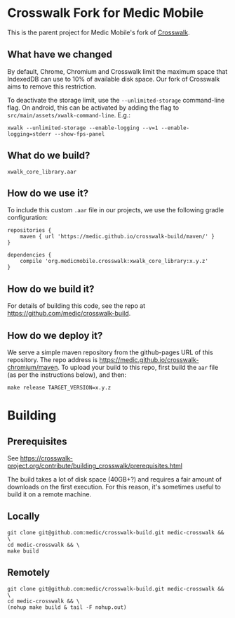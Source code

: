 # Crosswalk Fork for Medic Mobile

This is the parent project for Medic Mobile's fork of [Crosswalk](http://crosswalk-project.org/).

## What have we changed

By default, Chrome, Chromium and Crosswalk limit the maximum space that IndexedDB can use to 10% of available disk space.  Our fork of Crosswalk aims to remove this restriction.

To deactivate the storage limit, use the `--unlimited-storage` command-line flag.  On android, this can be activated by adding the flag to `src/main/assets/xwalk-command-line`.  E.g.:

	xwalk --unlimited-storage --enable-logging --v=1 --enable-logging=stderr --show-fps-panel

## What do we build?

	xwalk_core_library.aar

## How do we use it?

To include this custom `.aar` file in our projects, we use the following gradle configuration:

	repositories {
		maven { url 'https://medic.github.io/crosswalk-build/maven/' }
	}

	dependencies {
		compile 'org.medicmobile.crosswalk:xwalk_core_library:x.y.z'
	}

## How do we build it?

For details of building this code, see the repo at https://github.com/medic/crosswalk-build.

## How do we deploy it?

We serve a simple maven repository from the github-pages URL of this repository.  The repo address is https://medic.github.io/crosswalk-chromium/maven.  To upload your build to this repo, first build the `aar` file (as per the instructions below), and then:

	make release TARGET_VERSION=x.y.z


# Building

## Prerequisites

See https://crosswalk-project.org/contribute/building_crosswalk/prerequisites.html


The build takes a lot of disk space (40GB+?) and requires a fair amount of downloads on the first execution.  For this reason, it's sometimes useful to build it on a remote machine.

## Locally

	git clone git@github.com:medic/crosswalk-build.git medic-crosswalk && \
	cd medic-crosswalk && \
	make build

## Remotely

	git clone git@github.com:medic/crosswalk-build.git medic-crosswalk && \
	cd medic-crosswalk && \
	(nohup make build & tail -F nohup.out)

